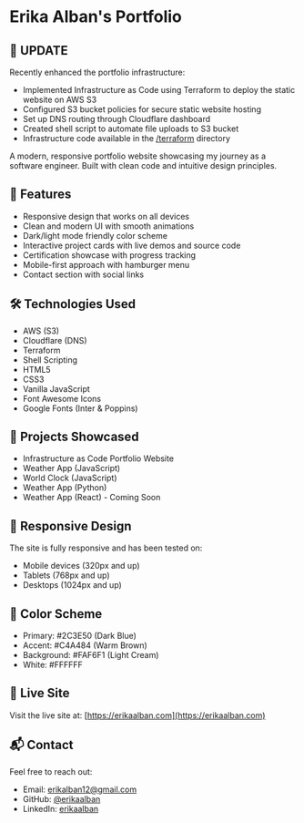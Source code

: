 # Erika Alban's Portfolio

## 🔄 UPDATE

Recently enhanced the portfolio infrastructure:
- Implemented Infrastructure as Code using Terraform to deploy the static website on AWS S3
- Configured S3 bucket policies for secure static website hosting
- Set up DNS routing through Cloudflare dashboard
- Created shell script to automate file uploads to S3 bucket
- Infrastructure code available in the [/terraform](https://github.com/erikaalban/erikaalban_com/tree/main/terraform) directory

A modern, responsive portfolio website showcasing my journey as a software engineer. Built with clean code and intuitive design principles.

## 🌟 Features

- Responsive design that works on all devices
- Clean and modern UI with smooth animations
- Dark/light mode friendly color scheme
- Interactive project cards with live demos and source code
- Certification showcase with progress tracking
- Mobile-first approach with hamburger menu
- Contact section with social links

## 🛠 Technologies Used

- AWS (S3)
- Cloudflare (DNS)
- Terraform
- Shell Scripting
- HTML5
- CSS3
- Vanilla JavaScript
- Font Awesome Icons
- Google Fonts (Inter & Poppins)

## 🚀 Projects Showcased

- Infrastructure as Code Portfolio Website
- Weather App (JavaScript)
- World Clock (JavaScript)
- Weather App (Python)
- Weather App (React) - Coming Soon

## 📱 Responsive Design

The site is fully responsive and has been tested on:
- Mobile devices (320px and up)
- Tablets (768px and up)
- Desktops (1024px and up)

## 🎨 Color Scheme

- Primary: #2C3E50 (Dark Blue)
- Accent: #C4A484 (Warm Brown)
- Background: #FAF6F1 (Light Cream)
- White: #FFFFFF

## 🔗 Live Site

Visit the live site at: [https://erikaalban.com](https://erikaalban.com)

## 📬 Contact

Feel free to reach out:

- Email: erikalban12@gmail.com
- GitHub: [@erikaalban](https://github.com/erikaalban)
- LinkedIn: [erikaalban](https://linkedin.com/in/erikaalban) 